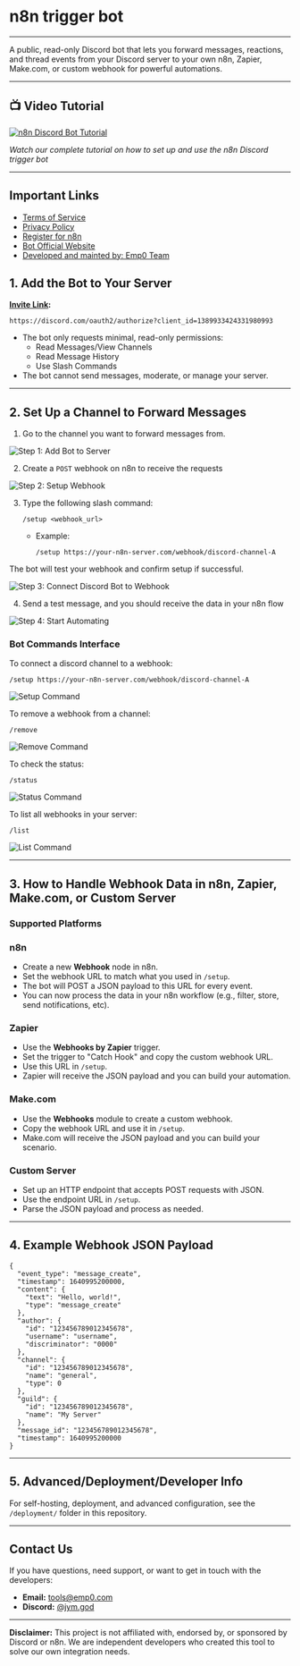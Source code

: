 # n8n trigger bot

---

A public, read-only Discord bot that lets you forward messages, reactions, and thread events from your Discord server to your own n8n, Zapier, Make.com, or custom webhook for powerful automations.

---

## 📺 Video Tutorial

[![n8n Discord Bot Tutorial](https://img.youtube.com/vi/BrYd71pT5cw/maxresdefault.jpg)](https://youtu.be/BrYd71pT5cw)

*Watch our complete tutorial on how to set up and use the n8n Discord trigger bot*

---

## Important Links

- [Terms of Service](./TERMS_OF_SERVICE.md)
- [Privacy Policy](./PRIVACY_POLICY.md)
- [Register for n8n](https://n8n.partnerlinks.io/emp0)
- [Bot Official Website](https://n8n-discord-trigger-bot.emp0.com)
- [Developed and mainted by: Emp0 Team](https://emp0.com)

## 1. Add the Bot to Your Server

**[Invite Link](https://discord.com/oauth2/authorize?client_id=1389933424331980993):**
```
https://discord.com/oauth2/authorize?client_id=1389933424331980993
```
- The bot only requests minimal, read-only permissions:
  - Read Messages/View Channels
  - Read Message History
  - Use Slash Commands
- The bot cannot send messages, moderate, or manage your server.

---

## 2. Set Up a Channel to Forward Messages

1. Go to the channel you want to forward messages from.

![Step 1: Add Bot to Server](https://n8n-discord-trigger-bot.emp0.com/image/step-1-add-bot-to-server.png)

2. Create a ```POST``` webhook on n8n to receive the requests

![Step 2: Setup Webhook](https://n8n-discord-trigger-bot.emp0.com/image/step-2-setup-webhook.png)

3. Type the following slash command:
   ```
   /setup <webhook_url>
   ```
   - Example:
     ```
     /setup https://your-n8n-server.com/webhook/discord-channel-A
     ```
The bot will test your webhook and confirm setup if successful.

![Step 3: Connect Discord Bot to Webhook](https://n8n-discord-trigger-bot.emp0.com/image/step-3-connect-discord-bot-to-webhook.png)

4. Send a test message, and you should receive the data in your n8n flow

![Step 4: Start Automating](https://n8n-discord-trigger-bot.emp0.com/image/step-4-start-automating.png)


### **Bot Commands Interface**

To connect a discord channel to a webhook:
  ```
  /setup https://your-n8n-server.com/webhook/discord-channel-A
  ```

![Setup Command](https://n8n-discord-trigger-bot.emp0.com/image/command-setup.png)

To remove a webhook from a channel:
  ```
  /remove
  ```

![Remove Command](https://n8n-discord-trigger-bot.emp0.com/image/command-remove.png)

To check the status:
  ```
  /status
  ```

![Status Command](https://n8n-discord-trigger-bot.emp0.com/image/command-status.png)

To list all webhooks in your server:
  ```
  /list
  ```

![List Command](https://n8n-discord-trigger-bot.emp0.com/image/command-list.png)

---

## 3. How to Handle Webhook Data in n8n, Zapier, Make.com, or Custom Server

### **Supported Platforms**

### **n8n**
- Create a new **Webhook** node in n8n.
- Set the webhook URL to match what you used in `/setup`.
- The bot will POST a JSON payload to this URL for every event.
- You can now process the data in your n8n workflow (e.g., filter, store, send notifications, etc).

### **Zapier**
- Use the **Webhooks by Zapier** trigger.
- Set the trigger to "Catch Hook" and copy the custom webhook URL.
- Use this URL in `/setup`.
- Zapier will receive the JSON payload and you can build your automation.

### **Make.com**
- Use the **Webhooks** module to create a custom webhook.
- Copy the webhook URL and use it in `/setup`.
- Make.com will receive the JSON payload and you can build your scenario.

### **Custom Server**
- Set up an HTTP endpoint that accepts POST requests with JSON.
- Use the endpoint URL in `/setup`.
- Parse the JSON payload and process as needed.

---

## 4. Example Webhook JSON Payload

```
{
  "event_type": "message_create",
  "timestamp": 1640995200000,
  "content": {
    "text": "Hello, world!",
    "type": "message_create"
  },
  "author": {
    "id": "123456789012345678",
    "username": "username",
    "discriminator": "0000"
  },
  "channel": {
    "id": "123456789012345678",
    "name": "general",
    "type": 0
  },
  "guild": {
    "id": "123456789012345678",
    "name": "My Server"
  },
  "message_id": "123456789012345678",
  "timestamp": 1640995200000
}
```

---

## 5. Advanced/Deployment/Developer Info

For self-hosting, deployment, and advanced configuration, see the `/deployment/` folder in this repository.

---

## Contact Us

If you have questions, need support, or want to get in touch with the developers:
- **Email:** [tools@emp0.com](mailto:tools@emp0.com)
- **Discord:** [@jym.god](https://discord.com/users/jym.god)

---

**Disclaimer:** This project is not affiliated with, endorsed by, or sponsored by Discord or n8n. We are independent developers who created this tool to solve our own integration needs. 
